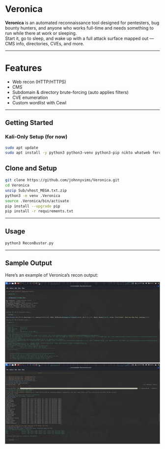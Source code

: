 # Veronica

**Veronica** is an automated reconnaissance tool designed for pentesters, bug bounty hunters, and anyone who works full-time and needs something to run while there at work or sleeping.  
Start it, go to sleep, and wake up with a full attack surface mapped out — CMS info, directories, CVEs, and more.

---

# Features

- Web recon (HTTP/HTTPS)
- CMS
- Subdomain & directory brute-forcing (auto applies filters)
- CVE enumeration
- Custom wordlist with Cewl

---

##  Getting Started

###  Kali-Only Setup (for now)

```bash
sudo apt update
sudo apt install -y python3 python3-venv python3-pip nikto whatweb feroxbuster ffuf dirsearch curl unzip subfinder
```

## Clone and Setup
```bash
git clone https://github.com/johnnyvims/Veronica.git
cd Veronica
unzip Sub/vhost_MEGA.txt.zip
python3 -m venv .Veronica
source .Veronica/bin/activate
pip install --upgrade pip
pip install -r requirements.txt
```

---

## Usage
```bash
python3 ReconBuster.py
```

---

## Sample Output

Here’s an example of Veronica’s recon output:

![Recon Screenshot](Screenshot1.png)
![Recon Screenshot](Screenshot2.png)

